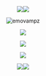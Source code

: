<p align="center"> <img src="https://pixelsafari.neocities.org/dividers/more/roses.gif" /><img src="https://pixelsafari.neocities.org/dividers/more/roses.gif" /> </p>


<p align="center"> <img src="https://komarev.com/ghpvc/?username=Emovampzx&label=Vampz&color=4c1821&style=flat" alt="emovampz" /> </p>
<p align="center"> <img src="https://pixelsafari.neocities.org/dividers/animal/bat.gif" /> </p>
<p align="center"> <img src="https://64.media.tumblr.com/1684012e2ffd36c45a23e036cb427840/5963ef35a5c8b94f-70/s540x810/efc88558dcd22d762b8181392e108cc28e25be7d.gif" /> </p>
<p align="center"> <img src="https://pixelsafari.neocities.org/dividers/animal/bat.gif" /> </p>


<p align="center"> <img src="https://pixelsafari.neocities.org/dividers/more/roses.gif" /><img src="https://pixelsafari.neocities.org/dividers/more/roses.gif" /> </p>
